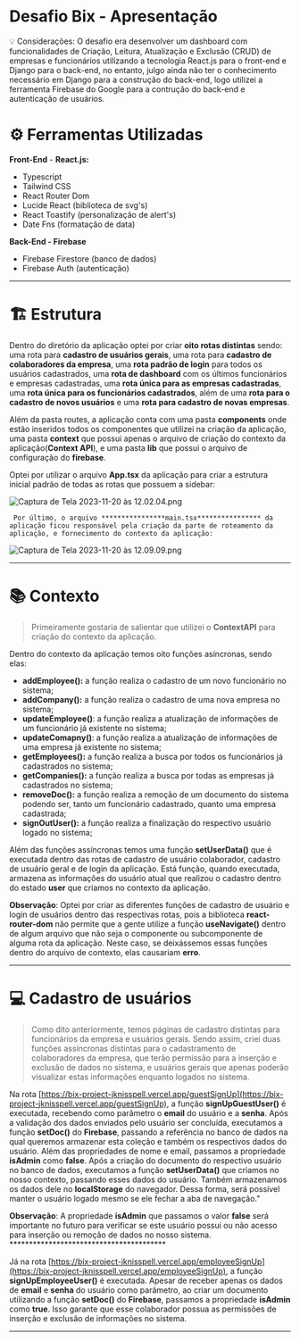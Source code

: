 # Desafio Bix - Apresentação

<aside>
💡 Considerações: O desafio era desenvolver um dashboard com funcionalidades de Criação, Leitura, Atualização e Exclusão (CRUD) de empresas e funcionários utilizando a tecnologia React.js para o front-end e Django para o back-end, no entanto, julgo ainda não ter o conhecimento necessário em Django para a construção do back-end, logo utilizei a ferramenta Firebase do Google para a contrução do back-end e autenticação de usuários.

</aside>

# **⚙️** Ferramentas Utilizadas

**Front-End** - **React.js:**

- Typescript
- Tailwind CSS
- React Router Dom
- Lucide React (biblioteca de svg's)
- React Toastify (personalização de alert's)
- Date Fns (formatação de data)

************Back-End - Firebase************

- Firebase Firestore (banco de dados)
- Firebase Auth (autenticação)

---

# 🏗 Estrutura

Dentro do diretório da aplicação optei por criar ******oito rotas distintas****** sendo: uma rota para **cadastro de usuários gerais**, uma rota para **cadastro de colaboradores da empresa**, uma **rota padrão de login** para todos os usuários cadastrados, uma **rota de dashboard** com os últimos funcionários e empresas cadastradas, uma **rota única para as empresas cadastradas**, uma **rota única para os funcionários cadastrados**, além de uma **rota para o cadastro de novos usuários** e uma **rota para cadastro de novas empresas**. 

Além da pasta routes, a aplicação conta com uma pasta ********************components******************** onde estão inseridos todos os componentes que utilizei na criação da aplicação, uma pasta ****************context**************** que possui apenas o arquivo de criação do contexto da aplicação(**********************Context API**********************), e uma pasta ******lib****** que possui o arquivo de configuração do ******************firebase******************. 

Optei por utilizar o arquivo ****************App.tsx**************** da aplicação para criar a estrutura inicial padrão de todas as rotas que possuem a sidebar:

![Captura de Tela 2023-11-20 às 12.02.04.png](Desafio%20Bix%20-%20Apresentac%CC%A7a%CC%83o%20be2d7046c71947fdaa85246ed1e5dff0/Captura_de_Tela_2023-11-20_as_12.02.04.png)

     Por último, o arquivo ****************main.tsx**************** da aplicação ficou responsável pela criação da parte de roteamento da aplicação, e fornecimento do contexto da aplicação:

![Captura de Tela 2023-11-20 às 12.09.09.png](Desafio%20Bix%20-%20Apresentac%CC%A7a%CC%83o%20be2d7046c71947fdaa85246ed1e5dff0/Captura_de_Tela_2023-11-20_as_12.09.09.png)

---

# **📚** Contexto

> Primeiramente gostaria de salientar que utilizei o ********************ContextAPI******************** para criação do contexto da aplicação.
> 

Dentro do contexto da aplicação temos oito funções asíncronas, sendo elas:

- **addEmployee():** a função realiza o cadastro de um novo funcionário no sistema;
- **addCompany():** a função realiza o cadastro de uma nova empresa no sistema;
- **updateEmployee()**: a função realiza a atualização de informações de um funcionário já existente no sistema;
- **updateComapny()**: a função realiza a atualização de informações de uma empresa já existente no sistema;
- ********************************getEmployees():******************************** a função realiza a busca por todos os funcionários já cadastrados no sistema;
- ********************************getCompanies():******************************** a função realiza a busca por todas as empresas já cadastrados no sistema;
- ********************************removeDoc():******************************** a função realiza a remoção de um documento do sistema podendo ser, tanto um funcionário cadastrado, quanto uma empresa cadastrada;
- ********************************signOutUser():******************************** a função realiza a finalização do respectivo usuário logado no sistema;

Além das funções assíncronas temos uma função ****************************setUserData()**************************** que é executada dentro das rotas de cadastro de usuário colaborador, cadastro de usuário geral e de login da aplicação. Está função, quando executada, armazena as informações do usuário atual que realizou o cadastro dentro do estado **********user********** que criamos no contexto da aplicação. 

********************Observação********************: Optei por criar as diferentes funções de cadastro de usuário e login de usuários dentro das respectivas rotas, pois a biblioteca **react-router-dom** não permite que a gente utilize a função **useNavigate()** dentro de algum arquivo que não seja o componente ou subcomponente de alguma rota da aplicação. Neste caso, se deixássemos essas funções dentro do arquivo de contexto, elas causariam **erro**.  

---

# 💻 Cadastro de usuários

> Como dito anteriormente, temos páginas de cadastro distintas para funcionários da empresa e usuários gerais. Sendo assim, criei duas funções assíncronas distintas para o cadastramento de colaboradores da empresa, que terão permissão para a inserção e exclusão de dados no sistema, e usuários gerais que apenas poderão visualizar estas informações enquanto logados no sistema.
> 

Na rota [https://bix-project-jknisspell.vercel.app/guestSignUp](https://bix-project-jknisspell.vercel.app/guestSignUp), a função **signUpGuestUser()** é executada, recebendo como parâmetro o **email** do usuário e a **senha**. Após a validação dos dados enviados pelo usuário ser concluída, executamos a função **setDoc()** do **Firebase**, passando a referência no banco de dados na qual queremos armazenar esta coleção e também os respectivos dados do usuário. Além das propriedades de nome e email, passamos a propriedade **isAdmin** como **false**. Após a criação do documento do respectivo usuário no banco de dados, executamos a função **setUserData()** que criamos no nosso contexto, passando esses dados do usuário. Também armazenamos os dados dele no **localStorage** do navegador. Dessa forma, será possível manter o usuário logado mesmo se ele fechar a aba de navegação."

********************Observação********************: A propriedade ********************isAdmin******************** que passamos o valor ********************false******************** será importante no futuro para verificar se este usuário possui ou não acesso para inserção ou remoção de dados no nosso sistema. ****************************************   

Já na rota [https://bix-project-jknisspell.vercel.app/employeeSignUp](https://bix-project-jknisspell.vercel.app/employeeSignUp), a função **signUpEmployeeUser()** é executada. Apesar de receber apenas os dados de **email** e **senha** do usuário como parâmetro, ao criar um documento utilizando a função **setDoc()** do **Firebase**, passamos a propriedade **isAdmin** como **true**. Isso garante que esse colaborador possua as permissões de inserção e exclusão de informações no sistema.

---
